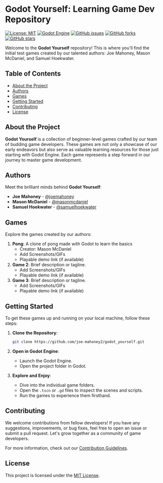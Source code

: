 # Godot Yourself: Learning Game Dev Repository

[![License: MIT](https://img.shields.io/badge/License-MIT-blue.svg)](https://opensource.org/licenses/MIT)
[![Godot Engine](https://img.shields.io/badge/Godot-3.3-orange)](https://godotengine.org/)
[![GitHub issues](https://img.shields.io/github/issues/joe-mahoney2/godot_yourself)](https://github.com/joe-mahoney2/godot_yourself/issues)
[![GitHub forks](https://img.shields.io/github/forks/joe-mahoney2/godot_yourself)](https://github.com/joe-mahoney2/godot_yourself/network)
[![GitHub stars](https://img.shields.io/github/stars/joe-mahoney2/godot_yourself)](https://github.com/joe-mahoney2/godot_yourself/stargazers)

Welcome to the **Godot Yourself** repository! This is where you'll find the initial test games created by our talented authors: Joe Mahoney, Mason McDaniel, and Samuel Hoekwater.

## Table of Contents

- [About the Project](#about-the-project)
- [Authors](#authors)
- [Games](#games)
- [Getting Started](#getting-started)
- [Contributing](#contributing)
- [License](#license)

## About the Project

**Godot Yourself** is a collection of beginner-level games crafted by our team of budding game developers. These games are not only a showcase of our early endeavors but also serve as valuable learning resources for those just starting with Godot Engine. Each game represents a step forward in our journey to master game development.

## Authors

Meet the brilliant minds behind **Godot Yourself**:

- **Joe Mahoney** - [@joemahoney](https://github.com/joe-mahoney2)
- **Mason McDaniel** - [@masonmcdaniel](https://github.com/mickpoletti)
- **Samuel Hoekwater** - [@samuelhoekwater](https://github.com/shoekwater)

## Games

Explore the games created by our authors:

1. **Pong**: A clone of pong made with Godot to learn the basics
   - Creator: Mason McDaniel
   - Add Screenshots/GIFs
   - Playable demo link (if available)
2. **Game 2**: Brief description or tagline.
   - Add Screenshots/GIFs
   - Playable demo link (if available)
3. **Game 3**: Brief description or tagline.
   - Add Screenshots/GIFs
   - Playable demo link (if available)
   <!-- Add more games as needed -->

## Getting Started

To get these games up and running on your local machine, follow these steps:

1. **Clone the Repository**:

   ```sh
   git clone https://github.com/joe-mahoney2/godot_yourself.git
   ```

2. **Open in Godot Engine**:

   - Launch the Godot Engine.
   - Open the project folder in Godot.

3. **Explore and Enjoy**:
   - Dive into the individual game folders.
   - Open the `.tscn` or `.gd` files to inspect the scenes and scripts.
   - Run the games to experience them firsthand.

## Contributing

We welcome contributions from fellow developers! If you have any suggestions, improvements, or bug fixes, feel free to open an issue or submit a pull request. Let's grow together as a community of game developers.

For more information, check out our [Contribution Guidelines](CONTRIBUTING.md).

## License

This project is licensed under the [MIT License](LICENSE).
